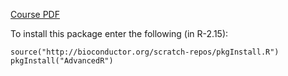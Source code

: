 
[Course PDF](AdvancedR.pdf) 

To install this package enter the following (in R-2.15):

	source("http://bioconductor.org/scratch-repos/pkgInstall.R")
	pkgInstall("AdvancedR")

